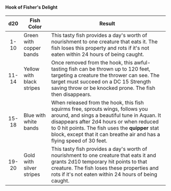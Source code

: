 #### Hook of Fisher's Delight
|  d20  | Fish Color                | Result                                                                                                                                                                                                                                                                                                  |
|:-----:|---------------------------|---------------------------------------------------------------------------------------------------------------------------------------------------------------------------------------------------------------------------------------------------------------------------------------------------------|
|  1-10 | Green with copper bands   | This tasty fish provides a day's worth of nourishment to one creature that eats it. The fish loses this property and rots if it's not eaten within 24 hours of being caught.                                                                                                                            |
| 11-14 | Yellow with black stripes | Once removed from the hook, this awful-tasting fish can be thrown up to 120 feet, targeting a creature the thrower can see. The target must succeed on a DC 15 Strength saving throw or be knocked prone. The fish then disappears.                                                                     |
| 15-18 | Blue with white bands     | When released from the hook, this fish squirms free, sprouts wings, follows you around, and sings a beautiful tune in Aquan. It disappears after 2d4 hours or when reduced to 0 hit points. The fish uses the **quipper** stat block, except that it can breathe air and has a flying speed of 30 feet. |
| 19-20 | Gold with silver stripes  | This tasty fish provides a day's worth of nourishment to one creature that eats it and grants 2d10 temporary hit points to that creature. The fish loses these properties and rots if it's not eaten within 24 hours of being caught.                                                                   |



